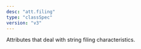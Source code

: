```yaml
---
desc: "att.filing"
type: "classSpec"
version: "v3"
---
```


Attributes that deal with string filing characteristics.